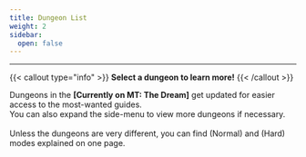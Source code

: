 ```yaml
---
title: Dungeon List
weight: 2
sidebar:
  open: false
---
```


<hr>

{{< callout type="info" >}}
**Select a dungeon to learn more!**
{{< /callout >}}
<br>

Dungeons in the **[Currently on MT: The Dream]** get updated for easier access to the most-wanted guides.<br>You can also expand the side-menu to view more dungeons if necessary.<br><br>
Unless the dungeons are very different, you can find (Normal) and (Hard) modes explained on one page.
